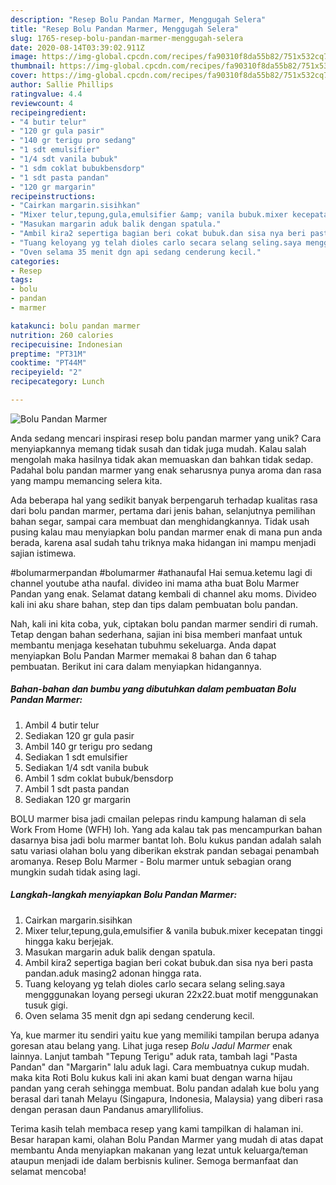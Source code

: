 ```yaml
---
description: "Resep Bolu Pandan Marmer, Menggugah Selera"
title: "Resep Bolu Pandan Marmer, Menggugah Selera"
slug: 1765-resep-bolu-pandan-marmer-menggugah-selera
date: 2020-08-14T03:39:02.911Z
image: https://img-global.cpcdn.com/recipes/fa90310f8da55b82/751x532cq70/bolu-pandan-marmer-foto-resep-utama.jpg
thumbnail: https://img-global.cpcdn.com/recipes/fa90310f8da55b82/751x532cq70/bolu-pandan-marmer-foto-resep-utama.jpg
cover: https://img-global.cpcdn.com/recipes/fa90310f8da55b82/751x532cq70/bolu-pandan-marmer-foto-resep-utama.jpg
author: Sallie Phillips
ratingvalue: 4.4
reviewcount: 4
recipeingredient:
- "4 butir telur"
- "120 gr gula pasir"
- "140 gr terigu pro sedang"
- "1 sdt emulsifier"
- "1/4 sdt vanila bubuk"
- "1 sdm coklat bubukbensdorp"
- "1 sdt pasta pandan"
- "120 gr margarin"
recipeinstructions:
- "Cairkan margarin.sisihkan"
- "Mixer telur,tepung,gula,emulsifier &amp; vanila bubuk.mixer kecepatan tinggi hingga kaku berjejak."
- "Masukan margarin aduk balik dengan spatula."
- "Ambil kira2 sepertiga bagian beri cokat bubuk.dan sisa nya beri pasta pandan.aduk masing2 adonan hingga rata."
- "Tuang keloyang yg telah dioles carlo secara selang seling.saya mengggunakan loyang persegi ukuran 22x22.buat motif menggunakan tusuk gigi."
- "Oven selama 35 menit dgn api sedang cenderung kecil."
categories:
- Resep
tags:
- bolu
- pandan
- marmer

katakunci: bolu pandan marmer 
nutrition: 260 calories
recipecuisine: Indonesian
preptime: "PT31M"
cooktime: "PT44M"
recipeyield: "2"
recipecategory: Lunch

---
```



![Bolu Pandan Marmer](https://img-global.cpcdn.com/recipes/fa90310f8da55b82/751x532cq70/bolu-pandan-marmer-foto-resep-utama.jpg)

Anda sedang mencari inspirasi resep bolu pandan marmer yang unik? Cara menyiapkannya memang tidak susah dan tidak juga mudah. Kalau salah mengolah maka hasilnya tidak akan memuaskan dan bahkan tidak sedap. Padahal bolu pandan marmer yang enak seharusnya punya aroma dan rasa yang mampu memancing selera kita.

Ada beberapa hal yang sedikit banyak berpengaruh terhadap kualitas rasa dari bolu pandan marmer, pertama dari jenis bahan, selanjutnya pemilihan bahan segar, sampai cara membuat dan menghidangkannya. Tidak usah pusing kalau mau menyiapkan bolu pandan marmer enak di mana pun anda berada, karena asal sudah tahu triknya maka hidangan ini mampu menjadi sajian istimewa.

#bolumarmerpandan #bolumarmer #athanaufal Hai semua.ketemu lagi di channel youtube atha naufal. divideo ini mama atha buat Bolu Marmer Pandan yang enak. Selamat datang kembali di channel aku moms. Divideo kali ini aku share bahan, step dan tips dalam pembuatan bolu pandan.


Nah, kali ini kita coba, yuk, ciptakan bolu pandan marmer sendiri di rumah. Tetap dengan bahan sederhana, sajian ini bisa memberi manfaat untuk membantu menjaga kesehatan tubuhmu sekeluarga. Anda dapat menyiapkan Bolu Pandan Marmer memakai 8 bahan dan 6 tahap pembuatan. Berikut ini cara dalam menyiapkan hidangannya.

<!--inarticleads1-->

##### Bahan-bahan dan bumbu yang dibutuhkan dalam pembuatan Bolu Pandan Marmer:

1. Ambil 4 butir telur
1. Sediakan 120 gr gula pasir
1. Ambil 140 gr terigu pro sedang
1. Sediakan 1 sdt emulsifier
1. Sediakan 1/4 sdt vanila bubuk
1. Ambil 1 sdm coklat bubuk/bensdorp
1. Ambil 1 sdt pasta pandan
1. Sediakan 120 gr margarin


BOLU marmer bisa jadi cmailan pelepas rindu kampung halaman di sela Work From Home (WFH) loh. Yang ada kalau tak pas mencampurkan bahan dasarnya bisa jadi bolu marmer bantat loh. Bolu kukus pandan adalah salah satu variasi olahan bolu yang diberikan ekstrak pandan sebagai penambah aromanya. Resep Bolu Marmer - Bolu marmer untuk sebagian orang mungkin sudah tidak asing lagi. 

<!--inarticleads2-->

##### Langkah-langkah menyiapkan Bolu Pandan Marmer:

1. Cairkan margarin.sisihkan
1. Mixer telur,tepung,gula,emulsifier &amp; vanila bubuk.mixer kecepatan tinggi hingga kaku berjejak.
1. Masukan margarin aduk balik dengan spatula.
1. Ambil kira2 sepertiga bagian beri cokat bubuk.dan sisa nya beri pasta pandan.aduk masing2 adonan hingga rata.
1. Tuang keloyang yg telah dioles carlo secara selang seling.saya mengggunakan loyang persegi ukuran 22x22.buat motif menggunakan tusuk gigi.
1. Oven selama 35 menit dgn api sedang cenderung kecil.


Ya, kue marmer itu sendiri yaitu kue yang memiliki tampilan berupa adanya goresan atau belang yang. Lihat juga resep *Bolu Jadul Marmer* enak lainnya. Lanjut tambah &#34;Tepung Terigu&#34; aduk rata, tambah lagi &#34;Pasta Pandan&#34; dan &#34;Margarin&#34; lalu aduk lagi. Cara membuatnya cukup mudah. maka kita Roti Bolu kukus kali ini akan kami buat dengan warna hijau pandan yang cerah sehingga membuat. Bolu pandan adalah kue bolu yang berasal dari tanah Melayu (Singapura, Indonesia, Malaysia) yang diberi rasa dengan perasan daun Pandanus amaryllifolius. 

Terima kasih telah membaca resep yang kami tampilkan di halaman ini. Besar harapan kami, olahan Bolu Pandan Marmer yang mudah di atas dapat membantu Anda menyiapkan makanan yang lezat untuk keluarga/teman ataupun menjadi ide dalam berbisnis kuliner. Semoga bermanfaat dan selamat mencoba!
